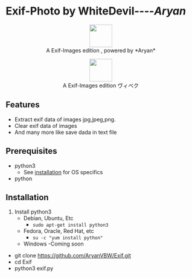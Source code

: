 # Exif-Photo by WhiteDevil----*Aryan*
<p align="center">
<img src="https://github.com/ARYAN122333/L3MON/blob/main/logo.png" height="60"><br>
A Exif-Images edition , powered by *Aryan*
</p>
<p align="center">
<img src="" height="60"><br>
A Exif-Images edition ヴィベク 
</p>



## Features
- Extract exif data of images jpg,jpeg,png.
- Clear exif data of images 
- And many more like save dada in text file

## Prerequisites 
 - python3
    - See [installation](#Installation) for OS specifics
 - python

## Installation 
1. Install python3
    - Debian, Ubuntu, Etc
        - `sudo apt-get install python3`
    - Fedora, Oracle, Red Hat, etc
        -  `su -c "yum install python"`
    - Windows 
        -Coming soon
 - git clone https://github.com/AryanVBW/Exif.git
 - cd Exif
 - python3 exif.py
